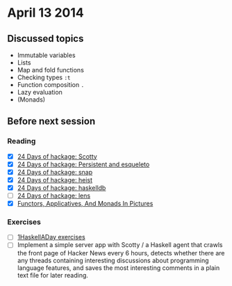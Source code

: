 # April 13 2014

## Discussed topics
- Immutable variables
- Lists
- Map and fold functions
- Checking types `:t`
- Function composition `.`
- Lazy evaluation
- (Monads)

## Before next session

### Reading
- [x] [24 Days of hackage: Scotty](http://ocharles.org.uk/blog/posts/2013-12-05-24-days-of-hackage-scotty.html)
- [x] [24 Days of hackage: Persistent and esqueleto](http://ocharles.org.uk/blog/posts/2013-12-06-24-days-of-hackage-persistent-esqueleto.html)
- [x] [24 Days of hackage: snap](http://ocharles.org.uk/blog/posts/2012-12-19-24-days-of-hackage-snap.html)
- [x] [24 Days of hackage: heist](http://ocharles.org.uk/blog/posts/2013-12-11-24-days-of-hackage-heist.html)
- [x] [24 Days of hackage: haskelldb](http://ocharles.org.uk/blog/posts/2012-12-15-24-days-of-hackage-haskelldb.html)
- [ ] [24 Days of hackage: lens](http://ocharles.org.uk/blog/posts/2012-12-09-24-days-of-hackage-lens.html)
- [x] [Functors, Applicatives, And Monads In Pictures](http://adit.io/posts/2013-04-17-functors,_applicatives,_and_monads_in_pictures.html)

### Exercises
- [ ] [1HaskellADay exercises](https://github.com/1HaskellADay/1HAD/tree/master/exercises/HAD/Y2014)
- [ ] Implement a simple server app with Scotty / a Haskell agent that crawls the front page of Hacker News every 6 hours, detects whether there are any threads containing interesting discussions about programming language features, and saves the most interesting comments in a plain text file for later reading.
